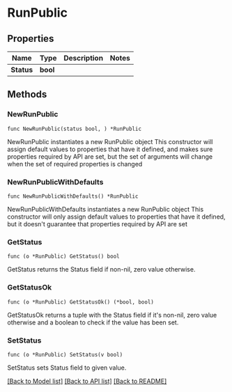 # RunPublic

## Properties

Name | Type | Description | Notes
------------ | ------------- | ------------- | -------------
**Status** | **bool** |  | 

## Methods

### NewRunPublic

`func NewRunPublic(status bool, ) *RunPublic`

NewRunPublic instantiates a new RunPublic object
This constructor will assign default values to properties that have it defined,
and makes sure properties required by API are set, but the set of arguments
will change when the set of required properties is changed

### NewRunPublicWithDefaults

`func NewRunPublicWithDefaults() *RunPublic`

NewRunPublicWithDefaults instantiates a new RunPublic object
This constructor will only assign default values to properties that have it defined,
but it doesn't guarantee that properties required by API are set

### GetStatus

`func (o *RunPublic) GetStatus() bool`

GetStatus returns the Status field if non-nil, zero value otherwise.

### GetStatusOk

`func (o *RunPublic) GetStatusOk() (*bool, bool)`

GetStatusOk returns a tuple with the Status field if it's non-nil, zero value otherwise
and a boolean to check if the value has been set.

### SetStatus

`func (o *RunPublic) SetStatus(v bool)`

SetStatus sets Status field to given value.



[[Back to Model list]](../README.md#documentation-for-models) [[Back to API list]](../README.md#documentation-for-api-endpoints) [[Back to README]](../README.md)


